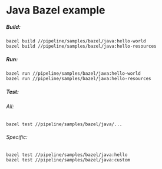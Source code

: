 # Java Bazel example

##### Build:

    bazel build //pipeline/samples/bazel/java:hello-world
    bazel build //pipeline/samples/bazel/java:hello-resources
    
##### Run:

    bazel run //pipeline/samples/bazel/java:hello-world
    bazel run //pipeline/samples/bazel/java:hello-resources
    
##### Test:

###### All:

    bazel test //pipeline/samples/bazel/java/...

###### Specific:

    bazel test //pipeline/samples/bazel/java:hello
    bazel test //pipeline/samples/bazel/java:custom
